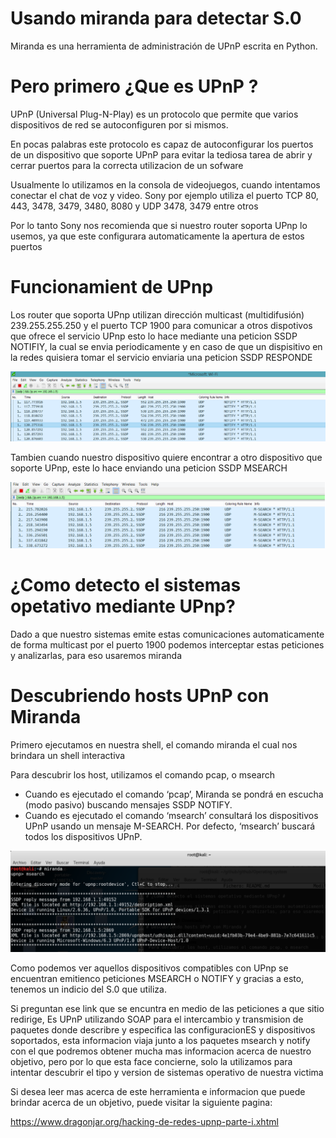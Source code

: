 # Usando miranda para detectar S.0 #


Miranda es una herramienta de administración de UPnP escrita en Python.


# Pero primero ¿Que es UPnP ? #

UPnP (Universal Plug-N-Play) es un protocolo que permite que varios dispositivos de red se autoconfiguren por si mismos. 

En pocas palabras este protocolo es capaz de autoconfigurar los puertos de un dispositivo que soporte UPnP para evitar la tediosa tarea de abrir y cerrar puertos
para la correcta utilizacion de un sofware

Usualmente lo utilizamos en la consola de videojuegos, cuando intentamos conectar el chat de voz y video.
Sony por ejemplo utiliza  el puerto TCP 80, 443, 3478, 3479, 3480, 8080 y UDP  3478, 3479 entre otros


Por lo tanto Sony nos recomienda que si nuestro router soporta UPnp lo usemos, ya que este configurara automaticamente la apertura de estos puertos


# Funcionamient de UPnp #

Los router que soporta UPnp utilizan dirección multicast (multidifusión) 239.255.255.250 y el puerto TCP 1900 para comunicar a otros dispotivos que ofrece el servicio UPnp
esto lo hace mediante una peticion SSDP NOTIFIY, la cual se envia periodicamente y en caso de que un dispisitivo en la redes quisiera tomar el servicio enviaria una peticion SSDP RESPONDE

![alt-text](img/notify.png)

Tambien cuando nuestro dispositivo quiere encontrar a otro dispositivo que soporte UPnp, este lo hace enviando una peticion SSDP MSEARCH 

![alt-text](img/msearch.png)


# ¿Como detecto el sistemas opetativo mediante UPnp? #

Dado a que nuestro sistemas emite estas comunicaciones automaticamente de forma multicast por el puerto 1900
podemos interceptar estas peticiones y analizarlas, para eso usaremos miranda


# Descubriendo hosts UPnP con Miranda # 

Primero ejecutamos en nuestra shell, el comando miranda el cual nos brindara un shell interactiva

 Para descubrir los host, utilizamos el comando pcap, o msearch

  * Cuando es ejecutado el comando ‘pcap’, Miranda se pondrá en escucha (modo pasivo) buscando mensajes SSDP NOTIFY.
  * Cuando es ejecutado el comando ‘msearch’ consultará los dispositivos UPnP usando un mensaje M-SEARCH. Por defecto, ‘msearch’ buscará todos los dispositivos UPnP.

![alt-text](img/kali1.png)

Como podemos ver aquellos dispositivos compatibles con UPnp se encuentran emitienco peticiones MSEARCH o NOTIFY y gracias a esto, tenemos un indicio del S.0 que utiliza.

Si preguntan ese link que se encuntra en medio de las peticiones a que sitio redirige, Es UPnP utilizando SOAP para el intercambio   y transmision de paquetes donde describre y especifica
las configuracionES y dispositivos soportados, esta informacion viaja junto a los paquetes msearch y notify con el que podremos obtener mucha mas informacion acerca de nuestro objetivo, pero por lo que esta face concierne, solo la utilizamos para intentar descubrir el tipo y version de sistemas operativo de nuestra victima


Si desea leer mas acerca de este herramienta e informacion que puede brindar acerca de un objetivo, puede visitar la siguiente pagina:
 
https://www.dragonjar.org/hacking-de-redes-upnp-parte-i.xhtml
